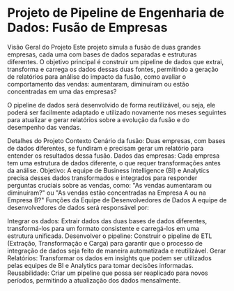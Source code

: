 # Projeto de Pipeline de Engenharia de Dados: Fusão de Empresas

Visão Geral do Projeto
Este projeto simula a fusão de duas grandes empresas, cada uma com bases de dados separadas e estruturas diferentes. O objetivo principal é construir um pipeline de dados que extrai, transforma e carrega os dados dessas duas fontes, permitindo a geração de relatórios para análise do impacto da fusão, como avaliar o comportamento das vendas: aumentaram, diminuíram ou estão concentradas em uma das empresas?

O pipeline de dados será desenvolvido de forma reutilizável, ou seja, ele poderá ser facilmente adaptado e utilizado novamente nos meses seguintes para atualizar e gerar relatórios sobre a evolução da fusão e do desempenho das vendas.

Detalhes do Projeto
Contexto
Cenário da fusão: Duas empresas, com bases de dados diferentes, se fundiram e precisam gerar um relatório para entender os resultados dessa fusão.
Dados das empresas: Cada empresa tem uma estrutura de dados diferente, o que requer transformações antes da análise.
Objetivo: A equipe de Business Intelligence (BI) e Analytics precisa desses dados transformados e integrados para responder perguntas cruciais sobre as vendas, como: "As vendas aumentaram ou diminuíram?" ou "As vendas estão concentradas na Empresa A ou na Empresa B?"
Funções da Equipe de Desenvolvedores de Dados
A equipe de desenvolvedores de dados será responsável por:

Integrar os dados: Extrair dados das duas bases de dados diferentes, transformá-los para um formato consistente e carregá-los em uma estrutura unificada.
Desenvolver o pipeline: Construir o pipeline de ETL (Extração, Transformação e Carga) para garantir que o processo de integração de dados seja feito de maneira automatizada e reutilizável.
Gerar Relatórios: Transformar os dados em insights que podem ser utilizados pelas equipes de BI e Analytics para tomar decisões informadas.
Reusabilidade: Criar um pipeline que possa ser reaplicado para novos períodos, permitindo a atualização dos dados mensalmente.
